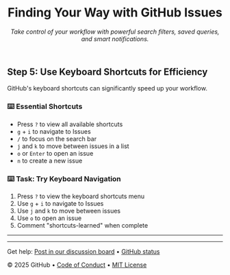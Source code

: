 <header>

<!--
  <<< Author notes: Course header >>>
  Include a 1280×640 image, course title in sentence case, and a concise description in emphasis.
  In your repository settings: enable template repository, add your 1280×640 social image, auto delete head branches.
  Add your open source license, GitHub uses MIT license.
-->

# Finding Your Way with GitHub Issues

_Take control of your workflow with powerful search filters, saved queries, and smart notifications._

</header>

## Step 5: Use Keyboard Shortcuts for Efficiency

GitHub's keyboard shortcuts can significantly speed up your workflow.

### ⌨️ Essential Shortcuts

- Press `?` to view all available shortcuts
- `g` + `i` to navigate to Issues
- `/` to focus on the search bar
- `j` and `k` to move between issues in a list
- `o` or `Enter` to open an issue
- `n` to create a new issue

### :keyboard: Task: Try Keyboard Navigation

1. Press `?` to view the keyboard shortcuts menu
2. Use `g` + `i` to navigate to Issues
3. Use `j` and `k` to move between issues
4. Use `o` to open an issue
5. Comment "shortcuts-learned" when complete

---

<footer>

<!--
  <<< Author notes: Footer >>>
  Add a link to get support, GitHub status page, code of conduct, license link.
-->

---

Get help: [Post in our discussion board](https://github.com/orgs/skills/discussions/categories/issue-management) &bull; [GitHub status](https://www.githubstatus.com/)

&copy; 2025 GitHub &bull; [Code of Conduct](https://www.contributor-covenant.org/version/2/1/code_of_conduct/code_of_conduct.md) &bull; [MIT License](https://gh.io/mit)

</footer>
